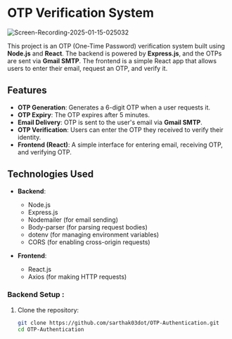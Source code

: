 # OTP Verification System
![Screen-Recording-2025-01-15-025032](https://github.com/user-attachments/assets/5e22471a-93f3-4a34-8358-4720b37d8979)


This project is an OTP (One-Time Password) verification system built using **Node.js** and **React**. The backend is powered by **Express.js**, and the OTPs are sent via **Gmail SMTP**. The frontend is a simple React app that allows users to enter their email, request an OTP, and verify it.

## Features

- **OTP Generation**: Generates a 6-digit OTP when a user requests it.
- **OTP Expiry**: The OTP expires after 5 minutes.
- **Email Delivery**: OTP is sent to the user's email via **Gmail SMTP**.
- **OTP Verification**: Users can enter the OTP they received to verify their identity.
- **Frontend (React)**: A simple interface for entering email, receiving OTP, and verifying OTP.

## Technologies Used

- **Backend**: 
  - Node.js
  - Express.js
  - Nodemailer (for email sending)
  - Body-parser (for parsing request bodies)
  - dotenv (for managing environment variables)
  - CORS (for enabling cross-origin requests)

- **Frontend**:
  - React.js
  - Axios (for making HTTP requests)


### Backend Setup :

1. Clone the repository:
   ```bash
   git clone https://github.com/sarthak03dot/OTP-Authentication.git
   cd OTP-Authentication
